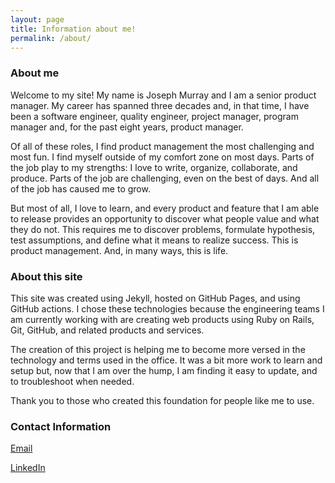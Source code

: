 ```yaml
---
layout: page
title: Information about me!
permalink: /about/
---
```


### About me

Welcome to my site!  My name is Joseph Murray and I am a senior product manager.  My career has spanned three decades and, in that time, I have been a software engineer, quality engineer, project manager, program manager and, for the past eight years, product manager.

Of all of these roles, I find product management the most challenging and most fun.  I find myself outside of my comfort zone on most days.  Parts of the job play to my strengths:  I love to write, organize, collaborate, and produce.  Parts of the job are challenging, even on the best of days.  And all of the job has caused me to grow.

But most of all, I love to learn, and every product and feature that I am able to release provides an opportunity to discover what people value and what they do not.  This requires me to discover problems, formulate hypothesis, test assumptions, and define what it means to realize success.  This is product management.  And, in many ways, this is life.

### About this site

This site was created using Jekyll, hosted on GitHub Pages, and using GitHub actions.  I chose these technologies because the engineering teams I am currently working with are creating web products using Ruby on Rails, Git, GitHub, and related products and services.  

The creation of this project is helping me to become more versed in the technology and terms used in the office.  It was a bit more work to learn and setup but, now that I am over the hump, I am finding it easy to update, and to troubleshoot when needed.  

Thank you to those who created this foundation for people like me to use.

### Contact Information

<a href="mailto:{{ site.email | encode_email }}" title="Email">Email</a>

[LinkedIn]({{site.linkedin}})

